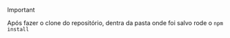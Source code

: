 > [!IMPORTANT]
> Após fazer o clone do repositório, dentra da pasta onde foi salvo rode o `npm install`
